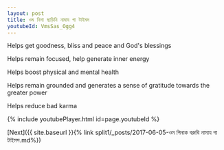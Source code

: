 ```yaml
---
layout: post
title: ওম নিশা ছাড়িনি নামায গা টাইমস
youtubeId: VmsSas_Ogg4
---
```

 
 
Helps get goodness, bliss and peace and God's blessings
 
Helps remain focused, help generate inner energy 
 
Helps boost physical and mental health 
 
Helps remain grounded and generates a sense of gratitude towards the greater power 
 
Helps reduce bad karma
 
 
 
 


{% include youtubePlayer.html id=page.youtubeId %}
 
[Next]({{ site.baseurl }}{% link  split1/_posts/2017-06-05-ওম পিনাক বরুথি নামায গা টাইমস.md%})
 
